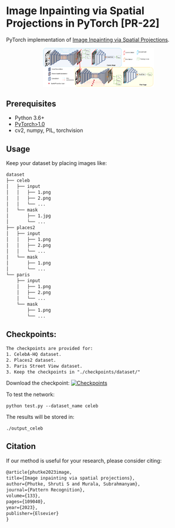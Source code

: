 # Image Inpainting via Spatial Projections in PyTorch [PR-22]

PyTorch implementation of [Image Inpainting via Spatial Projections](https://www.sciencedirect.com/science/article/pii/S0031320322005209#:~:text=A%20novel%20architecture%20is%20proposed,without%20any%20self%2Dattention%20mechanism.&text=A%20spatial%20projection%20layer%20is,consistency%20in%20the%20inpainted%20image.).

<p align="center"><img src="architecture.png" alt="SPL" width="60%"></p>

## Prerequisites

- Python 3.6+
- [PyTorch>1.0](https://pytorch.org/get-started/previous-versions/)
- cv2, numpy, PIL, torchvision

## Usage

Keep your dataset by placing images like:

    dataset
    ├── celeb
    │   ├── input
    │   │   ├── 1.png 
    │   │   ├── 2.png 
    │   │   └── ...
    │   └── mask
    │       ├── 1.jpg
    │       └── ...
    ├── places2
    │   ├── input
    │   │   ├── 1.png 
    │   │   ├── 2.png 
    │   │   └── ...
    │   └── mask
    │       ├── 1.png 
    │       └── ...
    └── paris
        ├── input
        │   ├── 1.png 
        │   ├── 2.png 
        │   └── ...
        └── mask
            ├── 1.png 
            └── ...

## Checkpoints:
    The checkpoints are provided for:
    1. CelebA-HQ dataset.
    2. Places2 dataset.
    3. Paris Street View dataset.
    3. Keep the checkpoints in "./checkpoints/dataset/"

Download the checkpoint: [![Checkpoints](https://img.shields.io/badge/Checkpoint-<COLOR>.svg)](https://drive.google.com/drive/folders/1VUgxaU-_zaGcBn3kwZ7WPmwocO_yh4Iz?usp=share_link)

To test the network:

    python test.py --dataset_name celeb 


The results will be stored in:

    ./output_celeb


## Citation
If our method is useful for your research, please consider citing:

    @article{phutke2023image,
    title={Image inpainting via spatial projections},
    author={Phutke, Shruti S and Murala, Subrahmanyam},
    journal={Pattern Recognition},
    volume={133},
    pages={109040},
    year={2023},
    publisher={Elsevier}
    }


